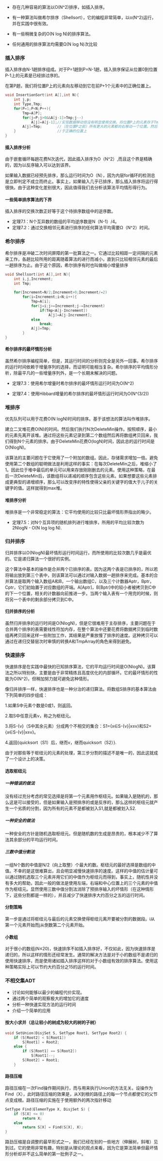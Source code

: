 - 存在几种容易的算法以O(N^2)排序，如插入排序。

- 有一种算法叫做希尔排序（Shellsort），它的编程非常简单，以o(N^2)运行，并在实践中很有效。

- 有一些稍微复杂的O(N log N)的排序算法。

- 任何通用的排序算法均需要Ω(N log N)次比较

### 插入排序

插入排序由N-1趟排序组成。对于P=1趟到P=N-1趟，插入排序保证从位置0到位置P-1上的元素是已经排过序的。

在第P趟，我们将位置P上的元素向左移动到它在前P+1个元素中的正确位置上。

```c
void InsertionSort(int A[],int N){
    int j,p;
    int Type,Tmp;
    for(P=1;P<N;P++){
        Tmp=A[P];
        for(j=P;j>0&&A[j-1]>Tmp;j--)
            A[j]=A[j-1];//实现数据移动但没有明显使用交换。将位置P上的元素存于Tmp中，而
        A[j]=Tmp;		//（在位置P之前）所有更大的元素都向右移动一个位置。然后将Tmp置
    }					//于正确的位置上
}
```



#### 插入排序分析

由于嵌套循环每趟花费N次迭代，因此插入排序为O（N^2）,而且这个界是精确的，因为以反序输入可以达到该界。

如果输入数据已经预先排序，那么运行时间为O（N），因为内层for循环的检测总是立即判定不成立而终止。事实上，如果输入几乎已排序，那么插入排序将运行得很快。由于这种变化差别很大，因此值得我们去分析该算法平均情形得行为。

#### 一些简单排序算法的下界

插入排序的交换次数正好等于这个待排序数组中的逆序数。

- 定理7.1：N个互异数的数组的平均逆序数是N（N-1）/4。
- 定理7.2：通过交换相邻元素进行排序的任何算法平均需要Ω（N^2）时间。



### 希尔排序

希尔排序是冲破二次时间屏障的第一批算法之一。它通过比较相距一定间隔的元素来工作，各趟比较所用的距离随着算法的进行而减小，直到只比较相邻元素的最后一趟排序为止。由于这个原因，希尔排序有时也叫做缩小增量排序

```c
void Shellsort(int A[],int N){
    int i,j,Increment;
    int Tmp;
    
    for(Increment=N/2;Increment>0;Increment/=2)
        for(i=Increment;i<N;i++){
            Tmp=A[i];
            for(j=i;j>=Increment;j-=Increment)
                if(Tmp<A[j-Increment])
                    A[j]=A[j-Increment];
            else
                break;
            A[j]=Tmp;
        }
}
```

#### 希尔排序的最坏情形分析

虽然希尔排序编程简单，但是，其运行时间的分析则完全是另外一回事。希尔排序的运行时间依赖于增量序列的选择，而证明可能相当复杂。希尔排序的平均情形分析，除最平凡的一些增量序列外，是一个长期未解决的问题。

- 定理7.3：使用希尔增量时希尔排序的最坏情形运行时间为O(N^2)

- 定理7.4：使用Hibbard增量的希尔排序的最坏情形运行时间为O(N^(3/2))

### 堆排序

  优先队列可以用于花费O(N logN)时间的排序。基于该想法的算法叫作堆排序。

建立二叉堆花费O(N)的时间。然后我们执行N次DeleteMin操作。按照顺序，最小的元素先离开该堆。通过将这些元素记录到第二个数组然后再将数组拷贝回来，我们得到N个元素的排序。由于DeleteMin花费O(logN)时间，因此总的运行时间是O(NlogN)。

该算法的主要问题在于它使用了一个附加的数组。因此，存储需求增加一倍。避免使用第二个数组的聪明做法是利用这样的事实：在每次DeleteMin之后，堆缩小了1。因此位于堆中最后的单元可以用来存放刚刚删去的元素。使用这种策略，在最后一次DeleteMin后，该数组将以递减的顺序包含这些元素。如果想要这些元素排成更典型的递增顺序，那么可以改变序的特性使得父亲的关键字的值大于儿子的关键字的值。这样就得到max堆。

#### 堆排序分析

堆排序是一个非常稳定的算法：它平均使用的比较只比最坏情形界指出的略少。

- 定理7.5：对N个互异项的随机排列进行堆排序，所用的平均比较次数为2NlogN - O(N log log N).

### 归并排序

归并排序以O(NlogN)最坏情形运行时间运行，而所使用的比较次数几乎是最优的。它是递归算法一个很好的实例。

这个算法中基本的操作是合并两个已排序的表。因为这两个表是已排序的，所以若将输出放到第三个表中，则该算法可以通过对输入数据一趟排序来完成。基本的合并算法是取两个输入数组A和B，一个输出数组C，以及三个计数器Aptr，Bptr，Cptr，它们初始置于对应数组的开端。A[Aptr]，B[Bptr]中的较小者被拷贝到C中的下一个位置，相关的计数器向前推进一步。当两个输入表有一个用完的时候，则将另一个表中的剩余部分拷贝到C中。

#### 归并排序的分析

虽然归并排序的运行时间是O(NlogN)，但是它很难用于主存排序，主要问题在于合并两个排序的表需要线性符加内存，在整个算法中还要花费将数据拷贝到临时数组再拷贝回来这样一些附加工作，其结果是严重放慢了排序的速度。这种拷贝可以通过在递归交替层次时审慎的转换A和TmpArray的角色来得到避免。

### 快速排序

快速排序是在实践中最快的已知排序算法，它的平均运行时间是O(NlogN)。该算法之所以特别快，主要是由于非常精炼且高度优化的内部循环。它的最坏情形的性能为O(N^2)，但稍加努力就可避免这种情形。

像归并排序一样，快速排序也是一种分治的递归算法。将数组S排序的基本算法由下列简单的四步组成：

1.如果S中元素个数是0或1，则返回。

2.取S中任意元素v，称之为枢纽元。

3.将S-{v}（S中其余元素）分成两个不相交的集合：S1={x∈S-{v}|x≤v}和S2={x∈S-{v}|x≥v}。

4.返回{quicksort（S1）后，继而v，继而quicksort（S2）}.

由于对那些等于枢纽元的元素的处理，第三步分割的描述不是唯一的，因此这就成了一个设计上的决策。

#### 选取枢纽元

##### 一种错误的做法

没有经过充分考虑的常见选择是将第一个元素用作枢纽元。如果输入是随机的，那么这是可以接受的，但是如果输入是预排序的或是反序的，那么这样的枢纽元就产生一个劣质的分割，因为所有的元素不是都被划入S1,就是都被划入S2.

##### 一种安全的做法

一种安全的方针是随机选取枢纽元。但是随机数的生成是昂贵的，根本减少不了算法其余部分的平均运行时间。

##### 三数中值分割法

一组N个数的中值是N/2（向上取整）个最大的数。枢纽元的最好选择是数组的中值。不幸的是这很难算出，且会明显减慢快速排序的速度。这样的中值的估计量可以通过随机选取三个元素并用它们的中值作为枢纽元而得到，事实上，随机性并没有多大的帮助，因此一般的做法是使用左端，右端和中心位置上的三个元素的中值作为枢纽元。显然使用三数中值分割法消除了预排序输入的坏情形（在这种情形下，这些分割都是一样的），并且减少了快速排序大约百分之五的运行时间。

#### 分割策略

第一步是通过将枢纽元与最后的元素交换使得枢纽元离开要被分割的数据段。i从第一个元素开始而j从倒数第二个元素开始。

#### 小数组

对于很小的数组(N≤20)，快速排序不如插入排序好，不仅如此，因为快速排序是递归的，所以这样的情形还经常发生。通常的解决方法是对于小的数组不是递归的使用快速排序，而是使用诸如插入排序这样的对于小数组有效的排序算法。使用这种策略实际上可以节约大约百分之15的运行时间。



### 不相交集ADT

- 讨论如何能够以最少的编程代价实现。
- 通过两个简单的观察极大的增加它的速度
- 分析一种快速实现方法的运行时间
- 介绍一个简单的应用



#### 按大小求并（总让较小的树成为较大的树的子树）

```c
void SetUnion(DisjSet S, SetType Root1, SetType Root2) {
	if (S[Root2] < S[Root1])
		S[Root1] = Root2;
	else {
		if (S[Root1] == S[Root2])
			S[Root1]--;
		S[Root2] = Root1;
	}
```

#### 路径压缩

路径压缩在一次Find操作期间执行，而与用来执行Union的方法无关。设操作为Find（X），此时路径压缩的效果是，从X到根的路径上的每一个节点都使它的父节点变成根。路径压缩的实施在于使用额外的两次指针移动

```c
SetType Find(ElemenType X, DisjSet S) {
	if (S[X] <= 0)
		return X;
	else
		return S[X] = Find(S[X], X);
}
```

路劲压缩是自调整的最早形式之一，我们已经在别的一些地方（伸展树，斜堆）见到过。它的使用非常有趣，特别是从理论的观点来看，因为它是算法简单但最坏情形分析却并不这么简单的第一批例子之一。
